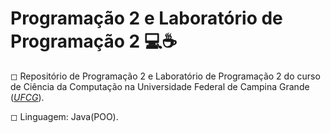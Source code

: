 # Programação 2 e Laboratório de Programação 2 💻☕

◻ Repositório de Programação 2 e Laboratório de Programação 2 do curso de Ciência da Computação na Universidade Federal de Campina Grande ([*UFCG*](https://portal.ufcg.edu.br)).

◻ Linguagem: Java(POO).

